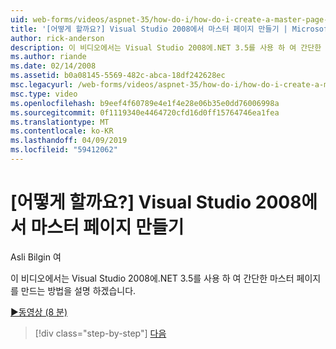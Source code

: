 ```yaml
---
uid: web-forms/videos/aspnet-35/how-do-i/how-do-i-create-a-master-page-in-visual-studio-2008
title: '[어떻게 할까요?] Visual Studio 2008에서 마스터 페이지 만들기 | Microsoft Docs'
author: rick-anderson
description: 이 비디오에서는 Visual Studio 2008에.NET 3.5를 사용 하 여 간단한 마스터 페이지를 만드는 방법을 설명 하겠습니다.
ms.author: riande
ms.date: 02/14/2008
ms.assetid: b0a08145-5569-482c-abca-18df242628ec
msc.legacyurl: /web-forms/videos/aspnet-35/how-do-i/how-do-i-create-a-master-page-in-visual-studio-2008
msc.type: video
ms.openlocfilehash: b9eef4f60789e4e1f4e28e06b35e0dd76006998a
ms.sourcegitcommit: 0f1119340e4464720cfd16d0ff15764746ea1fea
ms.translationtype: MT
ms.contentlocale: ko-KR
ms.lasthandoff: 04/09/2019
ms.locfileid: "59412062"
---
```

# <a name="how-do-i-create-a-master-page-in-visual-studio-2008"></a>[어떻게 할까요?] Visual Studio 2008에서 마스터 페이지 만들기

Asli Bilgin 여

이 비디오에서는 Visual Studio 2008에.NET 3.5를 사용 하 여 간단한 마스터 페이지를 만드는 방법을 설명 하겠습니다.

[&#9654;동영상 (8 분)](https://channel9.msdn.com/Blogs/ASP-NET-Site-Videos/how-do-i-create-a-master-page-in-visual-studio-2008)

> [!div class="step-by-step"]
> [다음](how-do-i-create-nested-master-page-in-visual-studio-2008.md)
